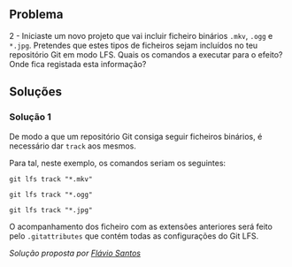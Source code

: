 ## Problema

2 - Iniciaste um novo projeto que vai incluir ficheiro binários `.mkv`, `.ogg`
e `*.jpg`. Pretendes que estes tipos de ficheiros sejam incluídos no teu
repositório Git em modo LFS. Quais os comandos a executar para o efeito? Onde
fica registada esta informação?

## Soluções

### Solução 1

De modo a que um repositório Git consiga seguir ficheiros binários, é necessário
dar `track` aos mesmos.

Para tal, neste exemplo, os comandos seriam os seguintes:

`git lfs track "*.mkv"`

`git lfs track "*.ogg"`

`git lfs track "*.jpg"`

O acompanhamento dos ficheiro com as extensões anteriores será feito pelo
`.gitattributes` que contém todas as configurações do Git LFS.

*Solução proposta por [Flávio Santos](https://github.com/fs000)*
